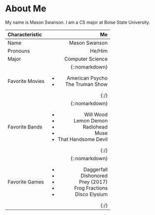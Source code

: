 # About Me

My name is Mason Swanson. I am a CS major at Boise State University.

| Characteristic | Me |
| :--- | ---: |
| Name | Mason Swanson |
| Pronouns | He/Him |
| Major | Computer Science |
| Favorite Movies | {::nomarkdown}<ul><li>American Psycho</li><li>The Truman Show</li></ul>{:/} |
| Favorite Bands | {::nomarkdown}<ul><li>Will Wood</li><li>Lemon Demon</li><li>Radiohead</li><li>Muse</li><li>That Handsome Devil</li></ul>{:/} |
| Favorite Games | {::nomarkdown}<ul><li>Daggerfall</li><li>Dishonored</li><li>Prey (2017)</li><li>Frog Fractions</li><li>Disco Elysium</li></ul>{:/} |
